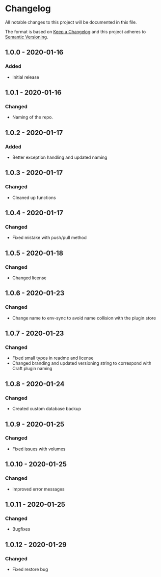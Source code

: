 # Changelog

All notable changes to this project will be documented in this file.

The format is based on [Keep a Changelog](http://keepachangelog.com/) and this project adheres to [Semantic Versioning](http://semver.org/).

## 1.0.0 - 2020-01-16

### Added

- Initial release

## 1.0.1 - 2020-01-16

### Changed

- Naming of the repo.

## 1.0.2 - 2020-01-17

### Added

- Better exception handling and updated naming

## 1.0.3 - 2020-01-17

### Changed

- Cleaned up functions

## 1.0.4 - 2020-01-17

### Changed

- Fixed mistake with push/pull method

## 1.0.5 - 2020-01-18

### Changed

- Changed license

## 1.0.6 - 2020-01-23

### Changed

- Change name to env-sync to avoid name collision with the plugin store

## 1.0.7 - 2020-01-23

### Changed

- Fixed small typos in readme and license
- Changed branding and updated versioning string to correspond with Craft plugin naming

## 1.0.8 - 2020-01-24

### Changed

- Created custom database backup

## 1.0.9 - 2020-01-25

### Changed

- Fixed issues with volumes

## 1.0.10 - 2020-01-25

### Changed

- Improved error messages

## 1.0.11 - 2020-01-25

### Changed

- Bugfixes

## 1.0.12 - 2020-01-29

### Changed

- Fixed restore bug
